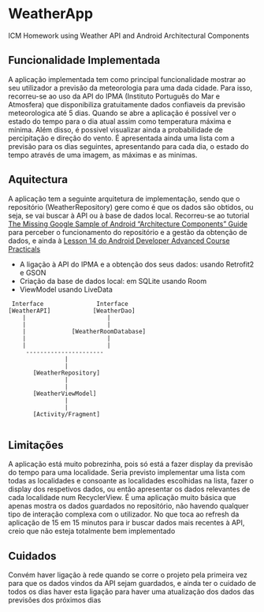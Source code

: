 # WeatherApp
ICM Homework using Weather API and Android Architectural Components

## Funcionalidade Implementada
A aplicação implementada tem como principal funcionalidade mostrar ao seu utilizador a previsão da meteorologia para uma dada cidade.
Para isso, recorreu-se ao uso da API do IPMA (Instituto Português do Mar e Atmosfera) que disponibiliza gratuitamente dados confiaveis da previsão meteorologica até 5 dias.
Quando se abre a aplicação é possível ver o estado do tempo para o dia atual assim como temperatura máxima e mínima. Além disso, é possivel visualizar ainda a probabilidade de percipitação e direção do vento.
É apresentada ainda uma lista com a previsão para os dias seguintes, apresentando para cada dia, o estado do tempo através de uma imagem, as máximas e as minimas.

## Aquitectura
A aplicação tem a seguinte arquitetura de implementação, sendo que o repositório (WeatherRepository) gere como é que os dados são obtidos, ou seja, se vai buscar à API ou à base de dados local.
Recorreu-se ao tutorial [The Missing Google Sample of Android “Architecture Components” Guide](https://proandroiddev.com/the-missing-google-sample-of-android-architecture-components-guide-c7d6e7306b8f) para perceber o funcionamento do repositório e a gestão da obtenção de dados,
e ainda à [Lesson 14 do Android Developer Advanced Course Practicals](https://google-developer-training.github.io/android-developer-advanced-course-practicals/unit-6-working-with-architecture-components/lesson-14-room,-livedata,-viewmodel/14-1-a-room-livedata-viewmodel/14-1-a-room-livedata-viewmodel.html)
- A ligação à API do IPMA e a obtenção dos seus dados: usando Retrofit2 e GSON
- Criação da base de dados local: em SQLite usando Room
- ViewModel usando LiveData

```
 Interface               Interface
[WeatherAPI]	        [WeatherDao]
    |                       |
    |                       |
    |             [WeatherRoomDatabase]
    |                       |
    |                       |
     ----------------------
                |
                |
       [WeatherRepository]
                |
                |
       [WeatherViewModel]
                |
                |
       [Activity/Fragment]
       
```

## Limitações
A aplicação está muito pobrezinha, pois só está a fazer display da previsão do tempo para uma localidade.
Seria previsto implementar uma lista com todas as localidades e consoante as localidades escolhidas na lista, fazer o display dos respetivos dados, ou então apresentar os dados relevantes de cada localidade num RecyclerView.
É uma aplicação muito básica que apenas mostra os dados guardados no repositório, não havendo qualquer tipo de interação complexa com o utilizador.
No que toca ao refresh da aplicação de 15 em 15 minutos para ir buscar dados mais recentes à API, creio que não esteja totalmente bem implementado

## Cuidados
Convém haver ligação à rede quando se corre o projeto pela primeira vez para que os dados vindos da API sejam guardados, e ainda ter o cuidado de todos os dias haver esta ligação para haver uma atualização dos dados das previsões dos próximos dias
